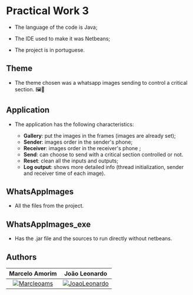 # Practical Work 3

- The language of the code is Java;

- The IDE used to make it was Netbeans;

- The project is in portuguese.

## Theme

- The theme chosen was a whatsapp images sending to control a critical section. 🖼️📱

## Application

- The application has the following characteristics:

	- **Gallery**: put the images in the frames (images are already set);
	- **Sender**: images order in the sender's phone;
	- **Receiver**: images order in the receiver's phone ;
    - **Send**: can choose to send with a critical section controlled or not.
    - **Reset**: clean all the inputs and outputs;
    - **Log output**: shows more detailed info (thread initialization, sender and receiver time of each image).

## WhatsAppImages

- All the files from the project.

## WhatsAppImages_exe

- Has the .jar file and the sources to run directly without netbeans.

## Authors

| **Marcelo Amorim** | **João Leonardo** |
| :---: |:---:|
| [![Marcleoams](https://avatars2.githubusercontent.com/u/63866348?s=200)](https://www.linkedin.com/in/marceloams/)    | [![JoaoLeonardo](https://media-exp1.licdn.com/dms/image/C4E03AQGZAuQiFtTc8Q/profile-displayphoto-shrink_200_200/0?e=1599696000&v=beta&t=3AdrfqX_nltYb-4GB_TDEhyOdvaGiHXk-Oayopxf5Fw)](https://www.linkedin.com/in/joaoleonardomorganti/) |